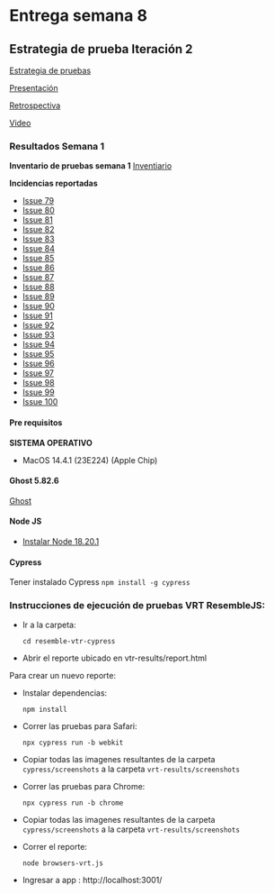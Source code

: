 
# Entrega semana 8

## Estrategia de prueba Iteración 2

[Estrategia de pruebas](https://docs.google.com/document/d/1SiC4mFt7aXQlbWtTW95Yu3lOwNw_WuzeraLuIoh-hwY/edit)

[Presentación](https://docs.google.com/presentation/d/1H7pdN-zZUboWrjtjD3UjZvZBsLQmM4VQhxNwQwjFXu8/edit?usp=sharing)

[Retrospectiva](https://easyretro.io/publicboard/GojAETTB3MRpmIO2MQ72vAwiAQZ2/e48b2c61-9424-414a-b307-5b322abeab69)

[Video](https://drive.google.com/file/d/14iPNxhwgRcTX_5c3n0X3CeU9XyrkPwsE/view?usp=drive_links)


### Resultados Semana 1
**Inventario de pruebas semana 1**
[Inventiario](https://docs.google.com/spreadsheets/d/1IGSLCSQaI5zIwyktE9IdXIzEOmO76j8_/edit?usp=sharing&ouid=109467681455241057941&rtpof=true&sd=true)

**Incidencias reportadas**
- [Issue 79](https://github.com/jchernandezUA/tswdc-project/issues/79)
- [Issue 80](https://github.com/jchernandezUA/tswdc-project/issues/80)
- [Issue 81](https://github.com/jchernandezUA/tswdc-project/issues/82)
- [Issue 82](https://github.com/jchernandezUA/tswdc-project/issues/82)
- [Issue 83](https://github.com/jchernandezUA/tswdc-project/issues/83)
- [Issue 84](https://github.com/jchernandezUA/tswdc-project/issues/84)
- [Issue 85](https://github.com/jchernandezUA/tswdc-project/issues/85)
- [Issue 86](https://github.com/jchernandezUA/tswdc-project/issues/86)
- [Issue 87](https://github.com/jchernandezUA/tswdc-project/issues/87)
- [Issue 88](https://github.com/jchernandezUA/tswdc-project/issues/88)
- [Issue 89](https://github.com/jchernandezUA/tswdc-project/issues/89)
- [Issue 90](https://github.com/jchernandezUA/tswdc-project/issues/90)
- [Issue 91](https://github.com/jchernandezUA/tswdc-project/issues/91)
- [Issue 92](https://github.com/jchernandezUA/tswdc-project/issues/92)
- [Issue 93](https://github.com/jchernandezUA/tswdc-project/issues/93)
- [Issue 94](https://github.com/jchernandezUA/tswdc-project/issues/94)
- [Issue 95](https://github.com/jchernandezUA/tswdc-project/issues/95)
- [Issue 96](https://github.com/jchernandezUA/tswdc-project/issues/96)
- [Issue 97](https://github.com/jchernandezUA/tswdc-project/issues/97)
- [Issue 98](https://github.com/jchernandezUA/tswdc-project/issues/98)
- [Issue 99](https://github.com/jchernandezUA/tswdc-project/issues/99)
- [Issue 100](https://github.com/jchernandezUA/tswdc-project/issues/100)

#### Pre requisitos

**SISTEMA OPERATIVO**
- MacOS 14.4.1 (23E224) (Apple Chip)

#### Ghost 5.82.6
[Ghost](http://54.205.168.32/)

#### Node JS
- [Instalar Node 18.20.1](https://nodejs.org/en/download)

#### Cypress
Tener instalado Cypress
    ```
    npm install -g cypress
    ```
    
### Instrucciones de ejecución de pruebas VRT ResembleJS:
- Ir a la carpeta:
    ```
    cd resemble-vtr-cypress
    ```
- Abrir el reporte ubicado en vtr-results/report.html

Para crear un nuevo reporte:

- Instalar dependencias:
    ```
    npm install
    ```
- Correr las pruebas para Safari:
    ```
    npx cypress run -b webkit
    ```
- Copiar todas las imagenes resultantes de la carpeta `cypress/screenshots` a la carpeta `vrt-results/screenshots`

- Correr las pruebas para Chrome:
    ```
    npx cypress run -b chrome
    ```
- Copiar todas las imagenes resultantes de la carpeta `cypress/screenshots` a la carpeta `vrt-results/screenshots`

- Correr el reporte:
    ```
    node browsers-vrt.js
    ```

- Ingresar a app : http://localhost:3001/
